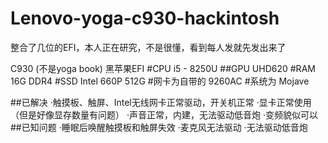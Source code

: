 # Lenovo-yoga-c930-hackintosh
整合了几位的EFI，本人正在研究，不是很懂，看到每人发就先发出来了

 C930 (不是yoga book) 黑苹果EFI
 #CPU i5 - 8250U
 ##GPU UHD620
 #RAM 16G DDR4
 #SSD Intel 660P 512G
 #网卡为自带的 9260AC
 #系统为 Mojave

 ##已解决
 ·触摸板、触屏、Intel无线网卡正常驱动，开关机正常
 ·显卡正常使用（但是好像显存数量有问题）
 ·声音正常，内建，无法驱动低音炮
 ·变频貌似可以
 ##已知问题
 ·睡眠后唤醒触摸板和触屏失效
 ·麦克风无法驱动
 ·无法驱动低音炮